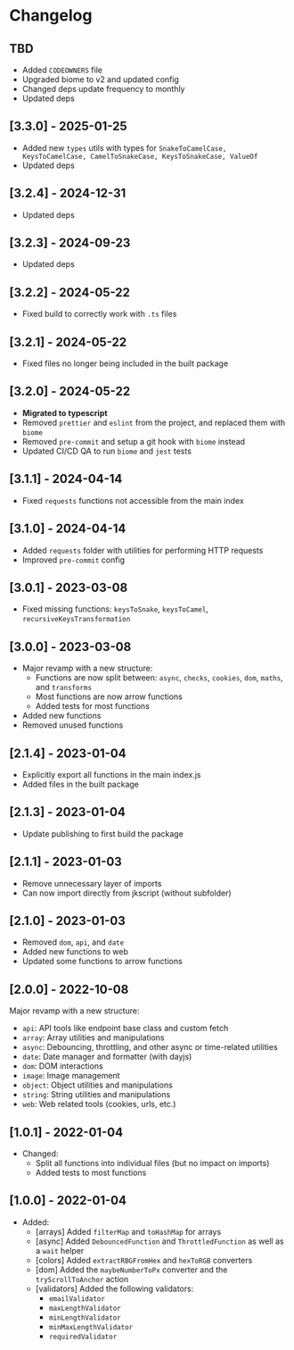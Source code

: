 # Changelog

## TBD

- Added `CODEOWNERS` file
- Upgraded biome to v2 and updated config
- Changed deps update frequency to monthly
- Updated deps

## [3.3.0] - 2025-01-25

- Added new `types` utils with types for `SnakeToCamelCase, KeysToCamelCase, CamelToSnakeCase, KeysToSnakeCase, ValueOf`
- Updated deps

## [3.2.4] - 2024-12-31

- Updated deps

## [3.2.3] - 2024-09-23

- Updated deps

## [3.2.2] - 2024-05-22

- Fixed build to correctly work with `.ts` files

## [3.2.1] - 2024-05-22

- Fixed files no longer being included in the built package

## [3.2.0] - 2024-05-22

- **Migrated to typescript**
- Removed `prettier` and `eslint` from the project, and replaced them with `biome`
- Removed `pre-commit` and setup a git hook with `biome` instead
- Updated CI/CD QA to run `biome` and `jest` tests

## [3.1.1] - 2024-04-14

- Fixed `requests` functions not accessible from the main index

## [3.1.0] - 2024-04-14

- Added `requests` folder with utilities for performing HTTP requests
- Improved `pre-commit` config

## [3.0.1] - 2023-03-08

- Fixed missing functions: `keysToSnake`, `keysToCamel`, `recursiveKeysTransformation`

## [3.0.0] - 2023-03-08

- Major revamp with a new structure:
  - Functions are now split between: `async`, `checks`, `cookies`, `dom`, `maths`, and `transforms`
  - Most functions are now arrow functions
  - Added tests for most functions
- Added new functions
- Removed unused functions

## [2.1.4] - 2023-01-04

- Explicitly export all functions in the main index.js
- Added files in the built package

## [2.1.3] - 2023-01-04

- Update publishing to first build the package

## [2.1.1] - 2023-01-03

- Remove unnecessary layer of imports
- Can now import directly from jkscript (without subfolder)

## [2.1.0] - 2023-01-03

- Removed `dom`, `api`, and `date`
- Added new functions to web
- Updated some functions to arrow functions

## [2.0.0] - 2022-10-08

Major revamp with a new structure:

- `api`: API tools like endpoint base class and custom fetch
- `array`: Array utilities and manipulations
- `async`: Debouncing, throttling, and other async or time-related utilities
- `date`: Date manager and formatter (with dayjs)
- `dom`: DOM interactions
- `image`: Image management
- `object`: Object utilities and manipulations
- `string`: String utilities and manipulations
- `web`: Web related tools (cookies, urls, etc.)

## [1.0.1] - 2022-01-04

- Changed:
  - Split all functions into individual files (but no impact on imports)
  - Added tests to most functions

## [1.0.0] - 2022-01-04

- Added:
  - [arrays] Added `filterMap` and `toHashMap` for arrays
  - [async] Added `DebouncedFunction` and `ThrottledFunction` as well as a `wait` helper
  - [colors] Added `extractRBGFromHex` and `hexToRGB` converters
  - [dom] Added the `maybeNumberToPx` converter and the `tryScrollToAnchor` action
  - [validators] Added the following validators:
    - `emailValidator`
    - `maxLengthValidator`
    - `minLengthValidator`
    - `minMaxLengthValidator`
    - `requiredValidator`

